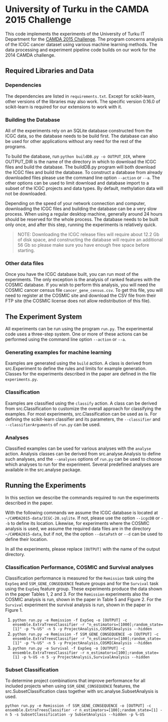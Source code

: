 University of Turku in the CAMDA 2015 Challenge
===============================================

This code implements the experiments of the University of Turku IT Department for the [CAMDA 2015 Challenge](http://camda2015.bioinf.jku.at). The program concerns analysis of the ICGC cancer dataset using various machine learning methods. The data processing and experiment pipeline code builds on our work for the 2014 CAMDA challenge.

Required Libraries and Data
---------------------------

### Dependencies
The dependencies are listed in `requirements.txt`. Except for scikit-learn, other versions of the libraries may also work. The specific version 0.16.0 of scikit-learn is required for our extensions to work with it.

### Building the Database
All of the experiments rely on an SQLite database constructed from the ICGC data, so the database needs to be build first. The database can also be used for other applications without any need for the rest of the programs.

To build the database, run `python buildDB.py -o OUTPUT_DIR`, where OUTPUT_DIR is the name of the directory in which to download the ICGC files and build the database. The buildDB.py program will both download the ICGC files and build the database. To construct a database from already downloaded files please use the command line option `--action` or `--a`. The other options can be used to limit download and database import to a subset of the ICGC projects and data types. By default, methylation data will not be downloaded. 

Depending on the speed of your network connection and computer, downloading the ICGC files and building the database can be a very slow process. When using a regular desktop machine, generally around 24 hours should be reserved for the whole process. The database needs to be built only once, and after this step, running the experiments is relatively quick.

> NOTE: Downloading the ICGC release files will require about 12.2 Gb of disk space, and constructing the database will require an additional 56 Gb so please make sure you 
have enough free space before starting.

### Other data files
Once you have the ICGC database built, you can run most of the experiments. The only exception is the analysis of ranked features with the COSMIC database. If you wish to perform this analysis, you will need the COSMIC cancer census file `cancer_gene_census.csv`. To get this file, you will need to register at the COSMIC site and download the CSV file from their FTP site (the COSMIC license does not allow redistribution of this file).

The Experiment System
----------------------------------------
All experiments can be run using the program `run.py`. The experimental code uses a three-step system. One or more of these actions can be performed using the command line option `--action` or `--a`.

### Generating examples for machine learning
Examples are generated using the `build` action. A class is derived from src.Experiment to define the rules and limits for example generation. Classes for the experiments described in the paper are defined in the file `experiments.py`.

### Classification
Examples are classified using the `classify` action. A class can be derived from src.Classification to customize the overall approach for classifying the examples. For most experiments, src.Classification can be used as is. For defining the scikit-learn classifier and its parameters, the  `--classifier` and `--classifierArguments` of `run.py` can be used.

### Analyses
Classified examples can be used for various analyses with the `analyse` action. Analysis classes can be derived from src.analyse.Analysis to define such analyses, and the `--analyses` options of `run.py` can be used to choose which analyses to run for the experiment. Several predefined analyses are available in the src.analyse package.

Running the Experiments
-----------------------
In this section we describe the commands required to run the experiments described in the paper. 

With the following commands we assume the ICGC database is located at `~/CAMDA2015-data/ICGC-20.sqlite`. If not, please use the option `--icgcDB` or `--b` to define its location. Likewise, for experiments where the COSMIC analysis is used, we assume the required data files are in the directory `~/CAMDA2015-data`, but if not, the the option `--dataPath` or `--d` can be used to define their location.

In all the experiments, please replace `[OUTPUT]` with the name of the output directory.

### Classification Performance, COSMIC and Survival analyses

Classification performance is measured for the `Remission` task using the `ExpSeq` and `SSM_GENE_CONSEQUENCE` feature groups and for the `Survival` task using the `ExpSeq` feature group. These experiments produce the data shown in the paper Tables 1, 2 and 3. For the `Remission` experiments also the COSMIC analysis is run, shown in the paper in Table 5 and Figure 2. For the `Survival` experiment the survival analysis is run, shown in the paper in Figure 1.

1. `python run.py -e Remission -f ExpSeq -o [OUTPUT] -c ensemble.ExtraTreesClassifier -r "n_estimators=[1000];random_state=[1]" -p "%-US" -n 5 -y ProjectAnalysis,COSMICAnalysis --hidden`
2. `python run.py -e Remission -f SSM_GENE_CONSEQUENCE -o [OUTPUT] -c ensemble.ExtraTreesClassifier -r "n_estimators=[100];random_state=[1]" -p "%-US" -n 5 -y ProjectAnalysis,COSMICAnalysis --hidden`
3. `python run.py -e Survival -f ExpSeq -o [OUTPUT] -c ensemble.ExtraTreesClassifier -r n_estimators=[100];random_state=[1] -p %-US -n 5 -y ProjectAnalysis,SurvivalAnalysis --hidden`

### Subset Classification

To determine project combinations that improve performance for all included projects when using `SSM_GENE_CONSEQUENCE` features, the src.SubsetClassification class together with src.analyse.SubsetAnalysis is used.

`python run.py -e Remission -f SSM_GENE_CONSEQUENCE -o [OUTPUT] -c ensemble.ExtraTreesClassifier -r n_estimators=[100];random_state=[1] -n 5 -s SubsetClassification -y SubsetAnalysis --hidden -p %-US`